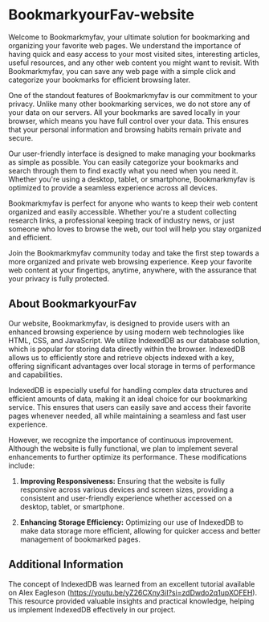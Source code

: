 # BookmarkyourFav-website

Welcome to Bookmarkmyfav, your ultimate solution for bookmarking and organizing your favorite web pages. We understand the importance of having quick and easy access to your most visited sites, interesting articles, useful resources, and any other web content you might want to revisit. With Bookmarkmyfav, you can save any web page with a simple click and categorize your bookmarks for efficient browsing later.

One of the standout features of Bookmarkmyfav is our commitment to your privacy. Unlike many other bookmarking services, we do not store any of your data on our servers. All your bookmarks are saved locally in your browser, which means you have full control over your data. This ensures that your personal information and browsing habits remain private and secure.

Our user-friendly interface is designed to make managing your bookmarks as simple as possible. You can easily categorize your bookmarks and search through them to find exactly what you need when you need it. Whether you're using a desktop, tablet, or smartphone, Bookmarkmyfav is optimized to provide a seamless experience across all devices.

Bookmarkmyfav is perfect for anyone who wants to keep their web content organized and easily accessible. Whether you're a student collecting research links, a professional keeping track of industry news, or just someone who loves to browse the web, our tool will help you stay organized and efficient.

Join the Bookmarkmyfav community today and take the first step towards a more organized and private web browsing experience. Keep your favorite web content at your fingertips, anytime, anywhere, with the assurance that your privacy is fully protected.

## About BookmarkyourFav
Our website, Bookmarkmyfav, is designed to provide users with an enhanced browsing experience by using modern web technologies like HTML, CSS, and JavaScript. We utilize IndexedDB as our database solution, which is popular for storing data directly within the browser. IndexedDB allows us to efficiently store and retrieve objects indexed with a key, offering significant advantages over local storage in terms of performance and capabilities.

IndexedDB is especially useful for handling complex data structures and efficient amounts of data, making it an ideal choice for our bookmarking service. This ensures that users can easily save and access their favorite pages whenever needed, all while maintaining a seamless and fast user experience.

However, we recognize the importance of continuous improvement. Although the website is fully functional, we plan to implement several enhancements to further optimize its performance. These modifications include:

1. **Improving Responsiveness:** Ensuring that the website is fully responsive across various devices and screen sizes, providing a consistent and user-friendly experience whether accessed on a desktop, tablet, or smartphone.

2. **Enhancing Storage Efficiency:** Optimizing our use of IndexedDB to make data storage more efficient, allowing for quicker access and better management of bookmarked pages.

## Additional Information
The concept of IndexedDB was learned from an excellent tutorial available on Alex Eagleson (https://youtu.be/yZ26CXny3iI?si=zdDwdo2q1upXOFEH). This resource provided valuable insights and practical knowledge, helping us implement IndexedDB effectively in our project.

